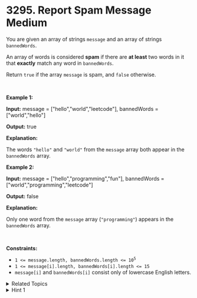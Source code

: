 
# 3295. Report Spam Message<br> Medium

<p>You are given an array of strings <code>message</code> and an array of strings <code>bannedWords</code>.</p>

<p>An array of words is considered <strong>spam</strong> if there are <strong>at least</strong> two words in it that <b>exactly</b> match any word in <code>bannedWords</code>.</p>

<p>Return <code>true</code> if the array <code>message</code> is spam, and <code>false</code> otherwise.</p>

<p>&nbsp;</p>
<p><strong class="example">Example 1:</strong></p>

<div class="example-block">
<p><strong>Input:</strong> <span class="example-io">message = [&quot;hello&quot;,&quot;world&quot;,&quot;leetcode&quot;], bannedWords = [&quot;world&quot;,&quot;hello&quot;]</span></p>

<p><strong>Output:</strong> <span class="example-io">true</span></p>

<p><strong>Explanation:</strong></p>

<p>The words <code>&quot;hello&quot;</code> and <code>&quot;world&quot;</code> from the <code>message</code> array both appear in the <code>bannedWords</code> array.</p>
</div>

<p><strong class="example">Example 2:</strong></p>

<div class="example-block">
<p><strong>Input:</strong> <span class="example-io">message = [&quot;hello&quot;,&quot;programming&quot;,&quot;fun&quot;], bannedWords = [&quot;world&quot;,&quot;programming&quot;,&quot;leetcode&quot;]</span></p>

<p><strong>Output:</strong> <span class="example-io">false</span></p>

<p><strong>Explanation:</strong></p>

<p>Only one word from the <code>message</code> array (<code>&quot;programming&quot;</code>) appears in the <code>bannedWords</code> array.</p>
</div>

<p>&nbsp;</p>
<p><strong>Constraints:</strong></p>

<ul>
	<li><code>1 &lt;= message.length, bannedWords.length &lt;= 10<sup>5</sup></code></li>
	<li><code>1 &lt;= message[i].length, bannedWords[i].length &lt;= 15</code></li>
	<li><code>message[i]</code> and <code>bannedWords[i]</code> consist only of lowercase English letters.</li>
</ul>


<details>

<summary> Related Topics </summary>

-	`Array`
-	`Hash Table`
-	`String`

</details>


<details>
<summary> Hint 1 </summary>
Use hash set.
</details>